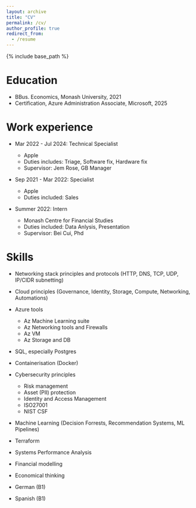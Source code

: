 ```yaml
---
layout: archive
title: "CV"
permalink: /cv/
author_profile: true
redirect_from:
  - /resume
---
```


{% include base_path %}

Education
======
* BBus. Economics, Monash University, 2021
* Certification, Azure Administration Associate, Microsoft, 2025

Work experience
======
* Mar 2022 - Jul 2024: Technical Specialist
  * Apple
  * Duties includes: Triage, Software fix, Hardware fix
  * Supervisor: Jem Rose, GB Manager

* Sep 2021 - Mar 2022: Specialist
  * Apple
  * Duties included: Sales

* Summer 2022: Intern
  * Monash Centre for Financial Studies
  * Duties included: Data Anlysis, Presentation
  * Supervisor: Bei Cui, Phd
  
Skills
======
* Networking stack principles and protocols (HTTP, DNS, TCP, UDP, IP/CIDR subnetting)
* Cloud principles (Governance, Identity, Storage, Compute, Networking, Automations)
* Azure tools
  * Az Machine Learning suite
  * Az Networking tools and Firewalls
  * Az VM
  * Az Storage and DB
* SQL, especially Postgres
* Containerisation (Docker)
* Cybersecurity principles
  * Risk management
  * Asset (PII) protection
  * Identity and Access Management
  * ISO27001
  * NIST CSF
* Machine Learning (Decision Forrests, Recommendation Systems, ML Pipelines)
* Terraform
* Systems Performance Analysis
* Financial modelling
* Economical thinking

* German (B1)
* Spanish (B1)

